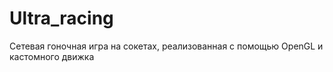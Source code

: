 # Ultra_racing
Сетевая гоночная игра на сокетах, реализованная с помощью OpenGL и кастомного движка
